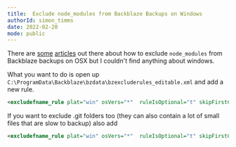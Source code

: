 ```yaml
---
title:  Exclude node_modules from Backblaze Backups on Windows
authorId: simon_timms
date: 2022-02-20
mode: public
---
```




There are [some](https://chrisblackwell.me/ignore-node_modules-and-git-folders-in-backblaze/) [articles](https://gist.github.com/nickcernis/bb4bd43a44efd73b87d857e29b1d5b96) out there about how to exclude `node_modules` from Backblaze backups on OSX but I couldn't find anything about windows. 

What you want to do is open up `C:\ProgramData\Backblaze\bzdata\bzexcluderules_editable.xml` and add a new rule.

```xml
<excludefname_rule plat="win" osVers="*"  ruleIsOptional="t" skipFirstCharThenStartsWith="*" contains_1="node_modules" contains_2="*" doesNotContain="*" endsWith="*" hasFileExtension="*" />
```

If you want to exclude .git folders too (they can also contain a lot of small files that are slow to backup) also add 
```xml
<excludefname_rule plat="win" osVers="*"  ruleIsOptional="t" skipFirstCharThenStartsWith="*" contains_1=".git" contains_2="*" doesNotContain="*" endsWith="*" hasFileExtension="*" />
```